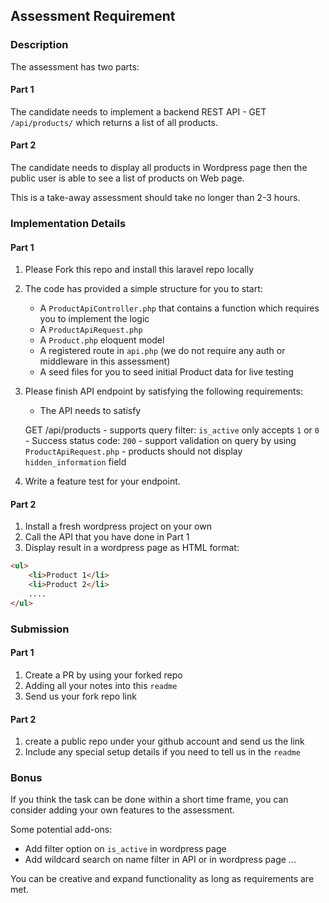 ## Assessment Requirement

### Description

The assessment has two parts:

#### Part 1

The candidate needs to implement a backend REST API - GET `/api/products/` which returns a list of all
products. 

#### Part 2

The candidate needs to display all products in Wordpress page then the public user is able to see a list of products on Web page.


This is a take-away assessment should take no longer than 2-3 hours.

### Implementation Details

#### Part 1

1. Please Fork this repo and install this laravel repo locally

2. The code has provided a simple structure for you to start:

    - A `ProductApiController.php` that contains a function which requires you to implement the logic
    - A `ProductApiRequest.php`
    - A `Product.php` eloquent model
    - A registered route in `api.php` (we do not require any auth or middleware in this assessment)
    - A seed files for you to seed initial Product data for live testing
    
3. Please finish API endpoint by satisfying the following requirements:

    - The API needs to satisfy
    
    GET /api/products
        - supports query filter: `is_active` only accepts `1` or `0`
        - Success status code: `200`
        - support validation on query by using `ProductApiRequest.php`
        - products should not display `hidden_information` field
        
4. Write a feature test for your endpoint.


#### Part 2

1. Install a fresh wordpress project on your own
2. Call the API that you have done in Part 1
3. Display result in a wordpress page as HTML format:

````html
<ul>
    <li>Product 1</li>
    <li>Product 2</li>
    ....
</ul>
```` 


### Submission

#### Part 1
1. Create a PR by using your forked repo
2. Adding all your notes into this `readme`
3. Send us your fork repo link

#### Part 2
1. create a public repo under your github account and send us the link
2. Include any special setup details if you need to tell us in the `readme`


### Bonus

If you think the task can be done within a short time frame, you can consider adding your own features to the assessment.

Some potential add-ons:

- Add filter option on `is_active` in wordpress page
- Add wildcard search on name filter in API or in wordpress page
...

You can be creative and expand functionality as long as requirements are met.

